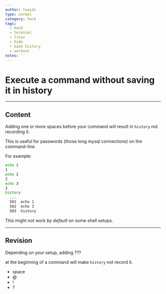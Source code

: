 ```yaml
---
author: tuwidc
type: normal
category: hack
tags:
  - bash
  - terminal
  - linux
  - hide
  - bash history
  - workout
notes: ''
---
```


# Execute a command without saving it in history


---

## Content

Adding one or more spaces before your command will result in `history` not recording it.

This is useful for passwords (those long mysql connections) on the command-line.

For example:

```bash
echo 1
1
echo 2
2
echo 3
3
history
  ...
  501  echo 1
  502  echo 3
  503  history
```

This might not work *by default* on some shell setups.


---

## Revision

Depending on your setup, adding ???

at the beginning of a command will make `history` not record it.

- space
- @
- !
- ?
